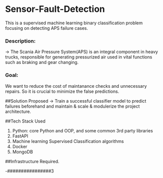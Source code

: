 # Sensor-Fault-Detection
This is a supervised machine learning  binary classification problem focusing on detecting APS failure cases.
### Description: 
-> The Scania Air Pressure System(APS) is an integral component in heavy trucks, responsible for generating pressurized air used in vital functions such as braking and gear changing.
### Goal: 
We want to reduce the cost of maintanance checks and unnecessary repairs. So it is crucial to minimize the false predictions. 

##Solution Proposed
-> Train a successful classifier model to predict failures beforehand and maintain & scale & modulerize the project architecture. 

##Tech Stack Used
1. Python: core Python and OOP, and some common 3rd party libraries
2. FastAPI
3. Machine learning Supervised Classification algorithms
4. Docker
5. MongoDB


##Infrastructure Required.

-################3

